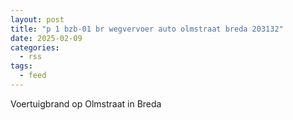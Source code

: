 ```yaml
---
layout: post
title: "p 1 bzb-01 br wegvervoer auto olmstraat breda 203132"
date: 2025-02-09
categories: 
  - rss
tags: 
  - feed
---
```


Voertuigbrand op Olmstraat in Breda
